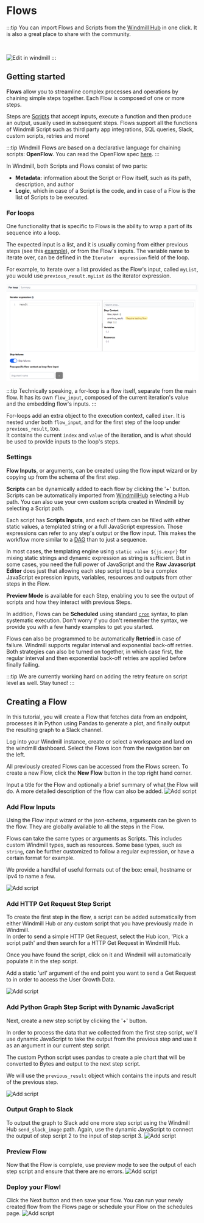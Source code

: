 # Flows

:::tip
You can import Flows and Scripts from the [Windmill Hub][hub] in one click.
It is also a great place to share with the community.

<br/>

![Edit in windmill](../assets/getting_started/edit_in_windmill.png)
:::

## Getting started

**Flows** allow you to streamline complex processes and operations by chaining
simple steps together. Each Flow is composed of one or more steps.

Steps are [Scripts][scripts] that accept inputs, execute a function and then
produce an output, usually used in subsequent steps. Flows support all the
functions of Windmill Script such as third party app integrations, SQL queries, 
Slack, custom scripts, retries and more!

:::tip
Windmill Flows are based on a declarative language for chaining scripts: **OpenFlow**. 
You can read the OpenFlow spec [here](/docs/openflow).
:::

In Windmill, both Scripts and Flows consist of two parts:

- **Metadata:** information about the Script or Flow itself, 
  such as its path, description, and author
- **Logic**, which in case of a Script is the code, and in case of a Flow 
  is the list of Scripts to be executed.

### For loops

One functionality that is specific to Flows is the ability to wrap a part 
of its sequence into a loop.

The expected input is a list, and it is usually coming from either previous
steps (see this [example][hub-flow2]), or from the Flow's inputs. 
The variable name to iterate over, can be defined in the `Iterator 
expression` field of the loop.

For example, to iterate over a list provided as the Flow's input, 
called `myList`, you would use `previous_result.myList` as the iterator 
expression.

![for-loop-picker](../assets/getting_started/flows/for-loop-picker.png)

:::tip
Technically speaking, a for-loop is a flow itself, separate from the 
main flow. It has its own `flow_input`, composed of the current iteration's 
value and the embedding flow's inputs.
:::

For-loops add an extra object to the execution context, called `iter`.
It is nested under both `flow_input`, and for the first step of the loop
under `previous_result`, too.  
It contains the current `index` and `value` of the iteration, and is
what should be used to provide inputs to the loop's steps.

### Settings

**Flow Inputs**, or arguments, can be created using the flow input wizard
or by copying up from the schema of the first step.

**Scripts** can be dynamically added to each flow by clicking the '+' button.
Scripts can be automatically imported from [
WindmillHub](https://hub.windmill.dev/) selecting a Hub path. You can also 
use your own custom scripts created in Windmill by selecting a Script path.

Each script has **Scripts Inputs**, and each of them can be filled
with either static values, a templated string or a full JavaScript
expression. Those expressions can refer to any step's output or the flow
input. This makes the workflow more similar to a [DAG][dag] than to just a 
sequence.

In most cases, the templating engine using
`static value ${js.expr}` for mixing static strings and dynamic expression as
string is sufficient. But in some cases, you need the full power of JavaScript
and the **Raw Javascript Editor** does just that allowing each step script 
input to be a complex JavaScript expression inputs, variables, resources and 
outputs from other steps in the Flow.

**Preview Mode** is available for each Step, enabling you to see the
output of scripts and how they interact with previous Steps.

In addition, Flows can be **Scheduled** using standard [`cron`][wiki-cron]
syntax, to plan systematic execution. Don't worry if you don't remember the
syntax, we provide you with a few handy examples to get you started.

Flows can also be programmed to be automatically **Retried** in case of
failure. Windmill supports regular interval and exponential back-off retries.
Both strategies can also be turned on together, in which case first, the
regular interval and then exponential back-off retries are applied before
finally failing.

:::tip
We are currently working hard on adding the retry feature on script level as
well. Stay tuned!
:::

## Creating a Flow

In this tutorial, you will create a Flow that fetches data from an endpoint,
processes it in Python using Pandas to generate a plot, and finally output
the resulting graph to a Slack channel.

Log into your Windmill instance, create or select a workspace and land on the
windmill dashboard. Select the Flows icon from the navigation bar on the left.

All previously created Flows can be accessed from the Flows screen. To create
a new Flow, click the **New Flow** button in the top right hand corner.

Input a title for the Flow and optionally a brief summary of what the Flow will
do. A more detailed description of the flow can also be added.
![Add script](../assets/getting_started/flows/flow-metadata.png)

### Add Flow Inputs

Using the Flow input wizard or the json-schema, arguments can be given to the
flow. They are globally available to all the steps in the Flow.

Flows can take the same types or arguments as Scripts. This includes
custom Windmill types, such as resources. Some base types, such as `string`,
can be further customized to follow a regular expression, or have a certain
format for example.

We provide a handful of useful formats out of the box: email, hostname
or ipv4 to name a few.

![Add script](../assets/getting_started/flows/flow-input.png)

### Add HTTP Get Request Step Script

To create the first step in the flow, a script can be added automatically from
either Windmill Hub or any custom script that you have previously made in
Windmill.  
In order to send a simple HTTP Get Request, select the Hub icon,
'Pick a script path' and then search for a HTTP Get Request in Windmill Hub.

Once you have found the script, click on it and Windmill will
automatically populate it in the step script.

Add a static 'url' argument of the end point you want to send a Get Request
to in order to access the User Growth Data.

<!-- FIXME: Already outdated -->
<!-- ![Add script](../assets/getting_started/flows/search-hub-script.png) -->

![Add script](../assets/getting_started/flows/flow-step1.png)

### Add Python Graph Step Script with Dynamic JavaScript

Next, create a new step script by clicking the '+' button.

In order to process the data that we collected from the first step script,
we'll use dynamic JavaScript to take the output from the previous step and
use it as an argument in our current step script.

The custom Python script uses pandas to create a pie chart that will be
converted to Bytes and output to the next step script.

We will use the `previous_result` object which contains the inputs and
result of the previous step.

![Add script](../assets/getting_started/flows/flow-step2.png)

### Output Graph to Slack

To output the graph to Slack add one more step script using the Windmill Hub
`send_slack_image` path. Again, use the dynamic JavaScript to connect the 
output of step script 2 to the input of step script 3.
![Add script](../assets/getting_started/flows/flow-step3.png)

### Preview Flow

Now that the Flow is complete, use preview mode to see the output of each step
script and ensure that there are no errors.
![Add script](../assets/getting_started/flows/flow-preview.png)

### Deploy your Flow!

Click the Next button and then save your flow. You can run your newly created
flow from the Flows page or schedule your Flow on the schedules page.
![Add script](../assets/getting_started/flows/slack-output.png)

<!-- Resources -->

[dag]: https://en.wikipedia.org/wiki/Directed_acyclic_graph
[hub-flow1]: https://hub.windmill.dev/flows/13/whenever-an-hn-message-contains-a-mention%2C-publish-it-to-slack
[hub-flow2]: https://hub.windmill.dev/flows/20/a-very-simple-flow-to-showcase-for-loops
[hub]: https://hub.windmill.dev/
[scripts]: ../reference#scripts
[wiki-cron]: https://en.wikipedia.org/wiki/Cron